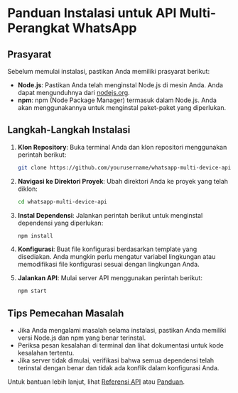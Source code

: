 # Panduan Instalasi untuk API Multi-Perangkat WhatsApp

## Prasyarat

Sebelum memulai instalasi, pastikan Anda memiliki prasyarat berikut:

- **Node.js**: Pastikan Anda telah menginstal Node.js di mesin Anda. Anda dapat mengunduhnya dari [nodejs.org](https://nodejs.org/).
- **npm**: npm (Node Package Manager) termasuk dalam Node.js. Anda akan menggunakannya untuk menginstal paket-paket yang diperlukan.

## Langkah-Langkah Instalasi

1. **Klon Repository**:
   Buka terminal Anda dan klon repositori menggunakan perintah berikut:
   ```bash
   git clone https://github.com/yourusername/whatsapp-multi-device-api.git
   ```

2. **Navigasi ke Direktori Proyek**:
   Ubah direktori Anda ke proyek yang telah diklon:
   ```bash
   cd whatsapp-multi-device-api
   ```

3. **Instal Dependensi**:
   Jalankan perintah berikut untuk menginstal dependensi yang diperlukan:
   ```bash
   npm install
   ```

4. **Konfigurasi**:
   Buat file konfigurasi berdasarkan template yang disediakan. Anda mungkin perlu mengatur variabel lingkungan atau memodifikasi file konfigurasi sesuai dengan lingkungan Anda.

5. **Jalankan API**:
   Mulai server API menggunakan perintah berikut:
   ```bash
   npm start
   ```

## Tips Pemecahan Masalah

- Jika Anda mengalami masalah selama instalasi, pastikan Anda memiliki versi Node.js dan npm yang benar terinstal.
- Periksa pesan kesalahan di terminal dan lihat dokumentasi untuk kode kesalahan tertentu.
- Jika server tidak dimulai, verifikasi bahwa semua dependensi telah terinstal dengan benar dan tidak ada konflik dalam konfigurasi Anda.

Untuk bantuan lebih lanjut, lihat [Referensi API](../api-reference/index.md) atau [Panduan](../guides/index.md).